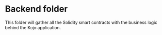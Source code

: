 # Backend folder

This folder will gather all the Solidity smart contracts with the business logic behind the Kojo application.
